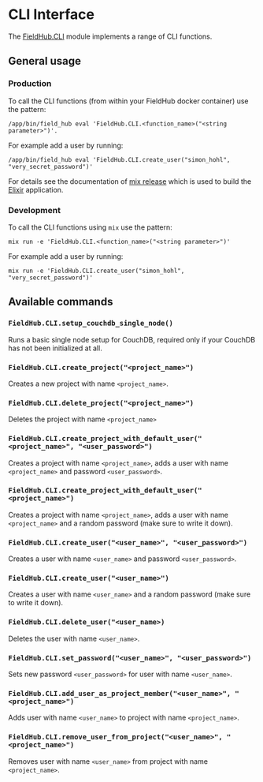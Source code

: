 # CLI Interface

The [FieldHub.CLI](lib/field_hub/cli.ex) module implements a range of CLI functions.

## General usage

### Production

To call the CLI functions (from within your FieldHub docker container) use the pattern:

```
/app/bin/field_hub eval 'FieldHub.CLI.<function_name>("<string parameter>")'.
```

For example add a user by running:

```
/app/bin/field_hub eval 'FieldHub.CLI.create_user("simon_hohl", "very_secret_password")'
```

For details see the documentation of [mix release](https://hexdocs.pm/mix/Mix.Tasks.Release.html#module-one-off-commands-eval-and-rpc) which is used to build the [Elixir](https://elixir-lang.org) application.

### Development

To call the CLI functions using `mix` use the pattern:

```
mix run -e 'FieldHub.CLI.<function_name>("<string parameter>")'
```

For example add a user by running:
```
mix run -e 'FieldHub.CLI.create_user("simon_hohl", "very_secret_password")'
```

## Available commands

### `FieldHub.CLI.setup_couchdb_single_node()`
Runs a basic single node setup for CouchDB, required only if your CouchDB has not been initialized at all.

### `FieldHub.CLI.create_project("<project_name>")`
Creates a new project with name `<project_name>`.

### `FieldHub.CLI.delete_project("<project_name>")`
Deletes the project with name `<project_name>`

### `FieldHub.CLI.create_project_with_default_user("<project_name>", "<user_password>")`
Creates a project with name `<project_name>`, adds a user with name `<project_name>` and password `<user_password>`.

### `FieldHub.CLI.create_project_with_default_user("<project_name>")`
Creates a project with name `<project_name>`, adds a user with name `<project_name>` and a random password (make sure to write it down).

### `FieldHub.CLI.create_user("<user_name>", "<user_password>")`
Creates a user with name `<user_name>` and password `<user_password>`.

### `FieldHub.CLI.create_user("<user_name>")`
Creates a user with name `<user_name>` and a random password (make sure to write it down).

### `FieldHub.CLI.delete_user("<user_name>)`
Deletes the user with name `<user_name>`.

### `FieldHub.CLI.set_password("<user_name>", "<user_password>")`
Sets new password `<user_password>` for user with name `<user_name>`.

### `FieldHub.CLI.add_user_as_project_member("<user_name>", "<project_name>")`
Adds user with name `<user_name>` to project with name `<project_name>`.

### `FieldHub.CLI.remove_user_from_project("<user_name>", "<project_name>")`
Removes user with name `<user_name>` from project with name `<project_name>`.
